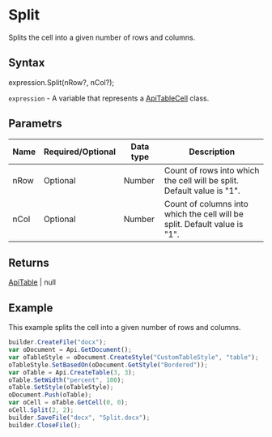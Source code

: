 # Split

Splits the cell into a given number of rows and columns.

## Syntax

expression.Split(nRow?, nCol?);

`expression` - A variable that represents a [ApiTableCell](../ApiTableCell.md) class.

## Parametrs

| **Name** | **Required/Optional** | **Data type** | **Description** |
| ------------- | ------------- | ------------- | ------------- |
| nRow | Optional | Number | Count of rows into which the cell will be split. Default value is "1". |
| nCol | Optional | Number | Count of columns into which the cell will be split. Default value is "1". |

## Returns

[ApiTable](../ApiTable.md) &#124; null

## Example

This example splits the cell into a given number of rows and columns.

```javascript
builder.CreateFile("docx");
var oDocument = Api.GetDocument();
var oTableStyle = oDocument.CreateStyle("CustomTableStyle", "table");
oTableStyle.SetBasedOn(oDocument.GetStyle("Bordered"));
var oTable = Api.CreateTable(3, 3);
oTable.SetWidth("percent", 100);
oTable.SetStyle(oTableStyle);
oDocument.Push(oTable);
var oCell = oTable.GetCell(0, 0);
oCell.Split(2, 2);
builder.SaveFile("docx", "Split.docx");
builder.CloseFile();
```